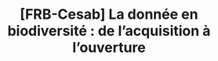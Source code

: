 ---
title:  "[FRB-Cesab] La donnée en biodiversité : de l’acquisition à l’ouverture"
event_date:   2024-11-04
event_date_end: 2024-11-09
url_post: https://www.fondationbiodiversite.fr/evenement/frb-cesab-la-donnee-en-biodiversite-de-lacquisition-a-louverture-2024/
---